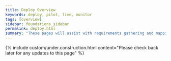 ```yaml
---
title: Deploy Overview
keywords: deploy, pilot, live, monitor
tags: [overview]
sidebar: foundations_sidebar
permalink: deploy.html
summary: "These pages will assist with requirements gathering and mapping stages of a FHIR Messaging Solution development process."
---
```



{% include custom/under.construction.html content="Please check back later for any updates to this page" %}